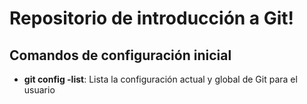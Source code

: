 # Repositorio de introducción a Git!

## Comandos de configuración inicial
* **git config -list**: Lista la configuración actual y global  de Git para el usuario
